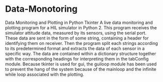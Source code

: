 # Data-Monotoring
Data Monitoring and Plotting in Python Tkinter
A live data monitoring and plotting program for a HIL simulator in Python 2.
This program receives the simulator attitude data, measured by its sensors, using the serial port.
These data are sent in the form of some string, containing a header for identifying them on receiver.
Then the program split each strings according to its predetermined format and extracts the data of each sensor in a specific way. 
The data are contained within a dictionary structure together with the corresponding headings for interpreting them in the tabConfig module.
Because tkinter is used for gui, the guiloop module has been used to prevent the hang of the system because of the mainloop and the infinite while loop associated with the plotting.
